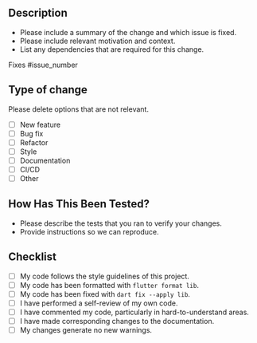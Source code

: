 ## Description

* Please include a summary of the change and which issue is fixed. 
* Please include relevant motivation and context.
* List any dependencies that are required for this change.

Fixes #issue_number

## Type of change

Please delete options that are not relevant.

- [ ] New feature
- [ ] Bug fix
- [ ] Refactor
- [ ] Style
- [ ] Documentation
- [ ] CI/CD
- [ ] Other

## How Has This Been Tested?

* Please describe the tests that you ran to verify your changes.
* Provide instructions so we can reproduce.

## Checklist

- [ ] My code follows the style guidelines of this project.
- [ ] My code has been formatted with `flutter format lib`.
- [ ] My code has been fixed with `dart fix --apply lib`.
- [ ] I have performed a self-review of my own code.
- [ ] I have commented my code, particularly in hard-to-understand areas.
- [ ] I have made corresponding changes to the documentation.
- [ ] My changes generate no new warnings.
